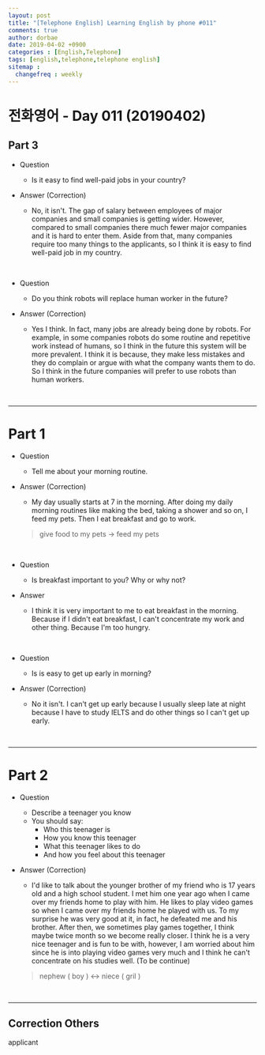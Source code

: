 ```yaml
---
layout: post
title: "[Telephone English] Learning English by phone #011"
comments: true
author: dorbae
date: 2019-04-02 +0900
categories : [English,Telephone]
tags: [english,telephone,telephone english]
sitemap :
  changefreq : weekly
---
```


# 전화영어 - Day 011 (20190402)


## Part 3

* Question
    * Is it easy to find well-paid jobs in your country?

* Answer (Correction)
    * No, it isn't. The gap of salary between employees of major companies and small companies is getting wider. However, compared to small companies there much fewer major companies and it is hard to enter them. Aside from that, many companies require too many things to the applicants, so I think it is easy to find well-paid job in my country.

<br />

* Question
    * Do you think robots will replace human worker in the future?

* Answer (Correction)
    * Yes I think. In fact, many jobs are already being done by robots. For example, in some companies robots do some routine and repetitive work instead of humans, so I think in the future this system will be more prevalent. I think it is because, they make less mistakes and they do complain or argue with what the company wants them to do. So I think in the future companies will prefer to use robots than human workers.

<br />

-------

# Part 1

* Question
    * Tell me about your morning routine.

* Answer (Correction)
    * My day usually starts at 7 in the morning. After doing my daily morning routines like making the bed, taking a shower and so on, I feed my pets. Then I eat breakfast and  go to work.

    > give food to my pets -> feed my pets

<br />

* Question
    * Is breakfast important to you? Why or why not?

* Answer
    * I think it is very important to me to eat breakfast in the morning. Because if I didn't eat breakfast, I can't concentrate my work and other thing. Because I'm too hungry.

<br />

 * Question
    * Is is easy to get up early in morning?

 * Answer (Correction)
    * No it isn't. I can't get up early because I usually sleep late at night because I have to study IELTS and do other things so I can't get up early.


<br />

--------

# Part 2

* Question
    * Describe a teenager you know
    * You should say: 
        * Who this teenager is
        * How you know this teenager
        * What this teenager likes to do
        * And how you feel about this teenager

* Answer (Correction)
    *  I'd like to talk about the younger brother of my friend who is 17 years old and a high school student. I met him one year ago when I came over my friends home to play with him. He likes to play video games so when I came over my friends home he played with us. To my surprise he was very good at it, in fact, he defeated me and his brother. After then, we sometimes play games together, I think maybe twice month so we become really closer. I think he is a very nice teenager and is fun to be with, however, I am worried about him since he is into playing video games very much and I think he can't concentrate on his studies well.
    (To be continue)

    > nephew ( boy ) <-> niece ( gril )

<br />

------

## Correction Others

applicant 